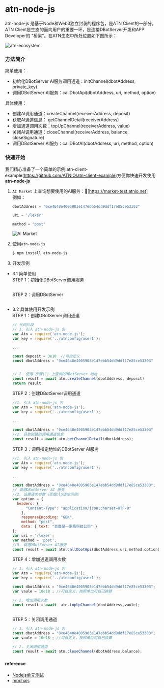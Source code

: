 # atn-node-js 
atn-node-js 是基于Node和Web3独立封装的程序包，是ATN Client的一部分。ATN Client是生态的面向用户的重要一环，是连接DBotServer开发和APP Developer的 "桥梁"。在ATN生态中所处位置如下图所示：

![atn-ecosystem](http://p5vswdxl9.bkt.clouddn.com/atn-ecosystem.png "ATN生态")

### 方法简介

简单使用：
-  初始化DBotServer AI服务调用通道：initChannel(dbotAddress, private_key)
-  调用DBotServer AI服务：callDbotApi(dbotAddress, uri, method, option)

具体使用：
-  创建AI调用通道：createChannel(receiverAddress, deposit)
-  获取AI通道信息： getChannelDetail(receiverAddress)
-  增加通道调用次数：topUpChannel(receiverAddress, value)
-  关闭AI调用通道：closeChannel(receiverAddress, balance, closeSignature)
-  调用DBotServer AI服务：callDBotAI(dbotAddress, uri, method, option)

### 快速开始  

我们精心准备了一个简单的示例:atn-client-example(https://github.com/ATNIO/atn-client-example)方便你快速开发使用 **atn-node-js**
 
1. `AI Market` 上查询想要使用的AI服务：🔗[https://market-test.atnio.net]  
    例如：
   ```javascript
   dbotAddress = "0xe4640e4005903e147ebb54dd9ddf17e85ce53303"
   ``` 
   ```javascript
   uri = '/lexer'
   ```
   ```javascript
   method = "post"
   ```
   ![AI Market](http://p5vswdxl9.bkt.clouddn.com/AI_market_ui.png "AI Market UI")	
   
2. 使用`atn-node-js`

   ```javascript
   $ npm install atn-node-js 
   ```
   
3. 开发示例  
 * 3.1  简单使用  
   STEP 1：初始化DBotServer调用服务
   ```javascript

   ```
   
   STEP 2：调用DBotServer
   ```javascript
   

   ```

 * 3.2 具体使用开发示例  
   STEP 1：创建DBotServer调用通道
   ```javascript
   // 代码片段  
   // 1. 引入 atn-node-js 包
   var Atn = require('atn-node-js');
   var key = require('../atnconfig/user1');
   
   ...

   const deposit = 3e18  //可自定义
   const dbotAddress = "0xe4640e4005903e147ebb54dd9ddf17e85ce53303"
   
   
   // 2. 使用 步骤(1) 上查询的DBotServer 地址
   const result = await atn.createChannel(dbotAddress, deposit)
   return result
   ```  
   
   STEP 2：创建DBotServer调用通道
   ```javascript
   //1. 引入 atn-node-js 包
   var Atn = require('atn-node-js');
   var key = require('../atnconfig/user1');
  
   ...
   
   const dbotAddress = "0xe4640e4005903e147ebb54dd9ddf17e85ce53303"
   //2. 获取创建的调用通道信息
   const result = await atn.getChannelDetail(dbotAddress);
   ``` 
   
   STEP 3：调用指定地址的DBotServer AI服务
   ```javascript
   //1. 引入 atn-node-js 包
   var Atn = require('atn-node-js');
   var key = require('../atnconfig/user1');
   
   ...
   
   const dbotAddress = "0xe4640e4005903e147ebb54dd9ddf17e85ce53303";
   // 调用DBotServer AI 服务
   //2. 设置请求参数（百度nlp请求示例）
   var option = {
     headers: {
         "Content-Type": "application/json;charset=UTF-8"
       },
       responseEncoding: "GBK",
       method: "post",
       data: { text: "百度是一家高科技公司" }
   };
   var uri = '/lexer';
   var method = 'post';
   //3. 调用DBotServer AI服务
   const result = await atn.callDbotApi(dbotAddress,uri,method,option);
   
   ```
   
   STEP 4：增加通道调用次数
   ```javascript
   // 1. 引入 atn-node-js 包
   var Atn = require('atn-node-js');
   var key = require('../atnconfig/user1');

   const dbotAddress = "0xe4640e4005903e147ebb54dd9ddf17e85ce53303";
   var vaule = 10e18 ; //可自定义，按照单位可自己换算

   // 2. 增加调用次数
   const result = await  atn.topUpChannel(dbotAddress,vaule);
  
   ```
   
   STEP 5：关闭调用通道
   ```javascript
   // 1. 引入 atn-node-js 包
   const dbotAddress = "0xe4640e4005903e147ebb54dd9ddf17e85ce53303";
   var vaule = 10e18 ; //可自定义，按照单位可自己换算
   
   // 2. 关闭调用通道
   const result = await atn.closeChannel(dbotAddress,balance);
   ```
   

### 

#### reference
* [Nodejs单元测试](https://segmentfault.com/a/1190000002921481)
* [mochajs](https://mochajs.org/#more-information)

